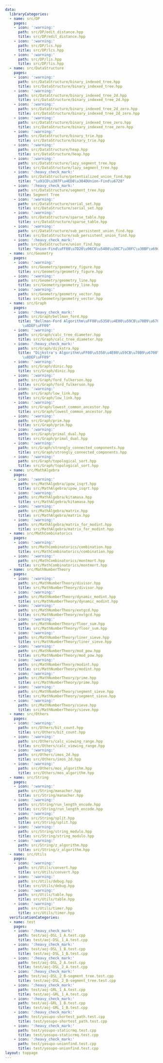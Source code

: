 ```yaml
---
data:
  libraryCategories:
  - name: src/DP
    pages:
    - icon: ':warning:'
      path: src/DP/edit_distance.hpp
      title: src/DP/edit_distance.hpp
    - icon: ':warning:'
      path: src/DP/lcs.hpp
      title: src/DP/lcs.hpp
    - icon: ':warning:'
      path: src/DP/lis.hpp
      title: src/DP/lis.hpp
  - name: src/DataStructure
    pages:
    - icon: ':warning:'
      path: src/DataStructure/binary_indexed_tree.hpp
      title: src/DataStructure/binary_indexed_tree.hpp
    - icon: ':warning:'
      path: src/DataStructure/binary_indexed_tree_2d.hpp
      title: src/DataStructure/binary_indexed_tree_2d.hpp
    - icon: ':warning:'
      path: src/DataStructure/binary_indexed_tree_2d_zero.hpp
      title: src/DataStructure/binary_indexed_tree_2d_zero.hpp
    - icon: ':warning:'
      path: src/DataStructure/binary_indexed_tree_zero.hpp
      title: src/DataStructure/binary_indexed_tree_zero.hpp
    - icon: ':warning:'
      path: src/DataStructure/binary_trie.hpp
      title: src/DataStructure/binary_trie.hpp
    - icon: ':warning:'
      path: src/DataStructure/heap.hpp
      title: src/DataStructure/heap.hpp
    - icon: ':warning:'
      path: src/DataStructure/lazy_segment_tree.hpp
      title: src/DataStructure/lazy_segment_tree.hpp
    - icon: ':heavy_check_mark:'
      path: src/DataStructure/potentialized_union_find.hpp
      title: "\u91CD\u307F\u4ED8\u304DUnion-Find\u6728"
    - icon: ':heavy_check_mark:'
      path: src/DataStructure/segment_tree.hpp
      title: Segment Tree
    - icon: ':warning:'
      path: src/DataStructure/serial_set.hpp
      title: src/DataStructure/serial_set.hpp
    - icon: ':warning:'
      path: src/DataStructure/sparse_table.hpp
      title: src/DataStructure/sparse_table.hpp
    - icon: ':warning:'
      path: src/DataStructure/sub_persistent_union_find.hpp
      title: src/DataStructure/sub_persistent_union_find.hpp
    - icon: ':heavy_check_mark:'
      path: src/DataStructure/union_find.hpp
      title: "Union-Find\uFF08\u7D20\u96C6\u5408\u30C7\u30FC\u30BF\u69CB\u9020\uFF09"
  - name: src/Geometry
    pages:
    - icon: ':warning:'
      path: src/Geometry/geometry_figure.hpp
      title: src/Geometry/geometry_figure.hpp
    - icon: ':warning:'
      path: src/Geometry/geometry_line.hpp
      title: src/Geometry/geometry_line.hpp
    - icon: ':warning:'
      path: src/Geometry/geometry_vector.hpp
      title: src/Geometry/geometry_vector.hpp
  - name: src/Graph
    pages:
    - icon: ':heavy_check_mark:'
      path: src/Graph/bellman_ford.hpp
      title: "Bellman-Ford Algorithm\uFF08\u5358\u4E00\u59CB\u70B9\u6700\u77ED\u7D4C\
        \u8DEF\uFF09"
    - icon: ':warning:'
      path: src/Graph/calc_tree_diameter.hpp
      title: src/Graph/calc_tree_diameter.hpp
    - icon: ':heavy_check_mark:'
      path: src/Graph/dijkstra.hpp
      title: "Dijkstra's Algorithm\uFF08\u5358\u4E00\u59CB\u70B9\u6700\u77ED\u7D4C\
        \u8DEF\uFF09"
    - icon: ':warning:'
      path: src/Graph/dinic.hpp
      title: src/Graph/dinic.hpp
    - icon: ':warning:'
      path: src/Graph/ford_fulkerson.hpp
      title: src/Graph/ford_fulkerson.hpp
    - icon: ':warning:'
      path: src/Graph/low_link.hpp
      title: src/Graph/low_link.hpp
    - icon: ':warning:'
      path: src/Graph/lowest_common_ancestor.hpp
      title: src/Graph/lowest_common_ancestor.hpp
    - icon: ':warning:'
      path: src/Graph/prim.hpp
      title: src/Graph/prim.hpp
    - icon: ':warning:'
      path: src/Graph/primal_dual.hpp
      title: src/Graph/primal_dual.hpp
    - icon: ':warning:'
      path: src/Graph/strongly_connected_components.hpp
      title: src/Graph/strongly_connected_components.hpp
    - icon: ':warning:'
      path: src/Graph/topological_sort.hpp
      title: src/Graph/topological_sort.hpp
  - name: src/MathAlgebra
    pages:
    - icon: ':warning:'
      path: src/MathAlgebra/ipow_isqrt.hpp
      title: src/MathAlgebra/ipow_isqrt.hpp
    - icon: ':warning:'
      path: src/MathAlgebra/kitamasa.hpp
      title: src/MathAlgebra/kitamasa.hpp
    - icon: ':warning:'
      path: src/MathAlgebra/matrix.hpp
      title: src/MathAlgebra/matrix.hpp
    - icon: ':warning:'
      path: src/MathAlgebra/matrix_for_modint.hpp
      title: src/MathAlgebra/matrix_for_modint.hpp
  - name: src/MathCombinatorics
    pages:
    - icon: ':warning:'
      path: src/MathCombinatorics/combination.hpp
      title: src/MathCombinatorics/combination.hpp
    - icon: ':warning:'
      path: src/MathCombinatorics/montmort.hpp
      title: src/MathCombinatorics/montmort.hpp
  - name: src/MathNumberTheory
    pages:
    - icon: ':warning:'
      path: src/MathNumberTheory/divisor.hpp
      title: src/MathNumberTheory/divisor.hpp
    - icon: ':warning:'
      path: src/MathNumberTheory/dynamic_modint.hpp
      title: src/MathNumberTheory/dynamic_modint.hpp
    - icon: ':warning:'
      path: src/MathNumberTheory/extgcd.hpp
      title: src/MathNumberTheory/extgcd.hpp
    - icon: ':warning:'
      path: src/MathNumberTheory/floor_sum.hpp
      title: src/MathNumberTheory/floor_sum.hpp
    - icon: ':warning:'
      path: src/MathNumberTheory/liner_sieve.hpp
      title: src/MathNumberTheory/liner_sieve.hpp
    - icon: ':warning:'
      path: src/MathNumberTheory/mod_pow.hpp
      title: src/MathNumberTheory/mod_pow.hpp
    - icon: ':warning:'
      path: src/MathNumberTheory/modint.hpp
      title: src/MathNumberTheory/modint.hpp
    - icon: ':warning:'
      path: src/MathNumberTheory/prime.hpp
      title: src/MathNumberTheory/prime.hpp
    - icon: ':warning:'
      path: src/MathNumberTheory/segment_sieve.hpp
      title: src/MathNumberTheory/segment_sieve.hpp
    - icon: ':warning:'
      path: src/MathNumberTheory/sieve.hpp
      title: src/MathNumberTheory/sieve.hpp
  - name: src/Others
    pages:
    - icon: ':warning:'
      path: src/Others/bit_count.hpp
      title: src/Others/bit_count.hpp
    - icon: ':warning:'
      path: src/Others/calc_viewing_range.hpp
      title: src/Others/calc_viewing_range.hpp
    - icon: ':warning:'
      path: src/Others/imos_2d.hpp
      title: src/Others/imos_2d.hpp
    - icon: ':warning:'
      path: src/Others/mos_algorithm.hpp
      title: src/Others/mos_algorithm.hpp
  - name: src/String
    pages:
    - icon: ':warning:'
      path: src/String/manacher.hpp
      title: src/String/manacher.hpp
    - icon: ':warning:'
      path: src/String/run_length_encode.hpp
      title: src/String/run_length_encode.hpp
    - icon: ':warning:'
      path: src/String/split.hpp
      title: src/String/split.hpp
    - icon: ':warning:'
      path: src/String/string_modulo.hpp
      title: src/String/string_modulo.hpp
    - icon: ':warning:'
      path: src/String/z_algorithm.hpp
      title: src/String/z_algorithm.hpp
  - name: src/Utils
    pages:
    - icon: ':warning:'
      path: src/Utils/convert.hpp
      title: src/Utils/convert.hpp
    - icon: ':warning:'
      path: src/Utils/debug.hpp
      title: src/Utils/debug.hpp
    - icon: ':warning:'
      path: src/Utils/table.hpp
      title: src/Utils/table.hpp
    - icon: ':warning:'
      path: src/Utils/timer.hpp
      title: src/Utils/timer.hpp
  verificationCategories:
  - name: test
    pages:
    - icon: ':heavy_check_mark:'
      path: test/aoj-DSL_1_A.test.cpp
      title: test/aoj-DSL_1_A.test.cpp
    - icon: ':heavy_check_mark:'
      path: test/aoj-DSL_1_B.test.cpp
      title: test/aoj-DSL_1_B.test.cpp
    - icon: ':heavy_check_mark:'
      path: test/aoj-DSL_2_A.test.cpp
      title: test/aoj-DSL_2_A.test.cpp
    - icon: ':heavy_check_mark:'
      path: test/aoj-DSL_2_B-segment_tree.test.cpp
      title: test/aoj-DSL_2_B-segment_tree.test.cpp
    - icon: ':heavy_check_mark:'
      path: test/aoj-GRL_1_A.test.cpp
      title: test/aoj-GRL_1_A.test.cpp
    - icon: ':heavy_check_mark:'
      path: test/aoj-GRL_1_B.test.cpp
      title: test/aoj-GRL_1_B.test.cpp
    - icon: ':heavy_check_mark:'
      path: test/yosupo-shortest_path.test.cpp
      title: test/yosupo-shortest_path.test.cpp
    - icon: ':heavy_check_mark:'
      path: test/yosupo-staticrmq.test.cpp
      title: test/yosupo-staticrmq.test.cpp
    - icon: ':heavy_check_mark:'
      path: test/yosupo-unionfind.test.cpp
      title: test/yosupo-unionfind.test.cpp
layout: toppage
---
```

